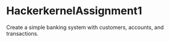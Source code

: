 # HackerkernelAssignment1
Create a simple banking system with customers, accounts, and transactions.
